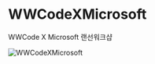 # WWCodeXMicrosoft
WWCode X Microsoft 랜선워크샵

![WWCodeXMicrosoft](https://user-images.githubusercontent.com/27819500/85562835-d20a5280-b667-11ea-8dd8-04cbb689ec14.jpg)


